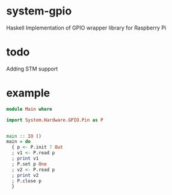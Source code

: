 system-gpio
===========

Haskell Implementation of GPIO wrapper library for Raspberry Pi


todo
====
Adding STM support


example
=======

```haskell
module Main where

import System.Hardware.GPIO.Pin as P


main :: IO ()
main = do
  { p <- P.init 7 Out
  ; v1 <- P.read p
  ; print v1
  ; P.set p One
  ; v2 <- P.read p
  ; print v2
  ; P.close p
  }

```
